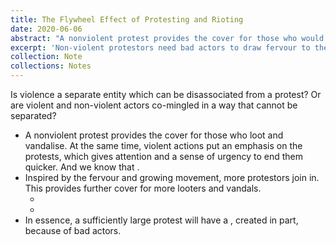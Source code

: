 ```yaml
---
title: The Flywheel Effect of Protesting and Rioting
date: 2020-06-06
abstract: "A nonviolent protest provides the cover for those who would loot and vandalise. At the same time, violent actions put an emphasis on the protests, which give a sense of urgency to end them quicker. This brings in more nonviolent protestors inspired by the fervour and growing movement. Which in turn provides cover for more looters and vandals. In essence, a sufficiently large protest will have a flywheel effect, created in part, because of bad actors."
excerpt: 'Non-violent protestors need bad actors to draw fervour to their cause, which increases the likelihood of a resolution.'
collection: Note
collections: Notes
---
```

Is violence a separate entity which can be disassociated from a protest? Or are violent and non-violent actors co-mingled in a way that cannot be separated?

- A nonviolent protest provides the cover for those who loot and vandalise. At the same time, violent actions put an emphasis on the protests, which gives attention and a sense of urgency to end them quicker. And we know that <inter-link href="attention-is-the-best-asset-in-the-modern-economy" space-after="false"></inter-link>.
- Inspired by the fervour and growing movement, more protestors join in. This provides further cover for more looters and vandals.
  - <inter-link href="the-diffusion-of-innovation"></inter-link>
  - <inter-link href="be-wary-of-the-late-majority-and-laggards"></inter-link>
- In essence, a sufficiently large protest will have a <inter-link href="flywheel-effect"></inter-link>, created in part, because of bad actors.